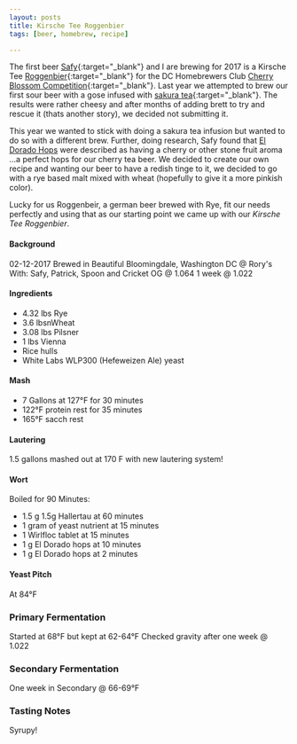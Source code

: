 ```yaml
---
layout: posts
title: Kirsche Tee Roggenbier
tags: [beer, homebrew, recipe]

---
```


The first beer [Safy](https://twitter.com/_cloudbuster){:target="_blank"} and I are brewing for 2017 is a Kirsche Tee [Roggenbier](https://www.craftbeer.com/craft-beer-muses/roggenbier-return-rye){:target="_blank"} for the DC Homebrewers Club [Cherry Blossom Competition](http://www.dchbcompetition.com/){:target="_blank"}.  Last year we attempted to brew our first sour beer with a gose infused with [sakura tea](https://www.amazon.com/Pickled-Sakura-Cherry-Blossoms-1-06oz/dp/B00A3ANO0U/ref=pd_sim_325_1?_encoding=UTF8&pd_rd_i=B00A3ANO0U&pd_rd_r=QBSACAXJ7317JV2CE21K&pd_rd_w=Ix4hA&pd_rd_wg=HSNWr&psc=1&refRID=QBSACAXJ7317JV2CE21K){:target="_blank"}.  The results were rather cheesy and after months of adding brett to try and rescue it (thats another story), we decided not submitting it.  

This year we wanted to stick with doing a sakura tea infusion but wanted to do so with a different brew.  Further, doing research, Safy found that [El Dorado Hops](http://www.hopslist.com/hops/aroma-hops/el-dorado/) were described as having a cherry or other stone fruit aroma ...a perfect hops for our cherry tea beer.  We decided to create our own recipe and wanting our beer to have a redish tinge to it, we decided to go with a rye based malt mixed with wheat (hopefully to give it a more pinkish color).

Lucky for us Roggenbeir, a german beer brewed with Rye, fit our needs perfectly and using that as our starting point we came up with our  _Kirsche Tee Roggenbier_.

#### Background
02-12-2017
Brewed in Beautiful Bloomingdale, Washington DC @ Rory's
With: Safy, Patrick, Spoon and Cricket
OG @ 1.064
1 week @ 1.022

#### Ingredients
- 4.32 lbs Rye
- 3.6 lbsnWheat
- 3.08 lbs Pilsner
- 1 lbs Vienna
- Rice hulls
- White Labs WLP300 (Hefeweizen Ale) yeast

#### Mash
- 7 Gallons at 127°F for 30 minutes
- 122°F protein rest for 35 minutes
- 165°F sacch rest

#### Lautering
1.5 gallons mashed out at 170 F with new lautering system!

#### Wort
Boiled for 90 Minutes:
- 1.5 g 1.5g Hallertau at 60 minutes
- 1 gram of yeast nutrient at 15 minutes
- 1 Wirlfloc tablet at 15 minutes
- 1 g El Dorado hops at 10 minutes
- 1 g El Dorado hops at 2 minutes

#### Yeast Pitch
At 84°F

### Primary Fermentation
Started at 68°F but kept at 62-64°F
Checked gravity after one week @ 1.022

### Secondary Fermentation
One week in Secondary @ 66-69°F

### Tasting Notes
Syrupy!
